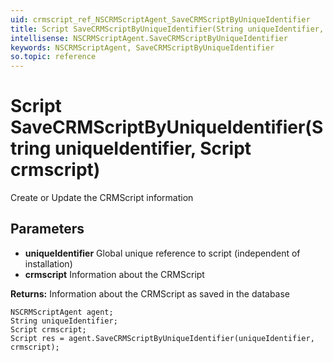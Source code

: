 ```yaml
---
uid: crmscript_ref_NSCRMScriptAgent_SaveCRMScriptByUniqueIdentifier
title: Script SaveCRMScriptByUniqueIdentifier(String uniqueIdentifier, Script crmscript)
intellisense: NSCRMScriptAgent.SaveCRMScriptByUniqueIdentifier
keywords: NSCRMScriptAgent, SaveCRMScriptByUniqueIdentifier
so.topic: reference
---
```


# Script SaveCRMScriptByUniqueIdentifier(String uniqueIdentifier, Script crmscript)

Create or Update the CRMScript information

## Parameters

* **uniqueIdentifier** Global unique reference to script (independent of installation)
* **crmscript** Information about the CRMScript

**Returns:** Information about the CRMScript as saved in the database

```crmscript
NSCRMScriptAgent agent;
String uniqueIdentifier;
Script crmscript;
Script res = agent.SaveCRMScriptByUniqueIdentifier(uniqueIdentifier, crmscript);
```

